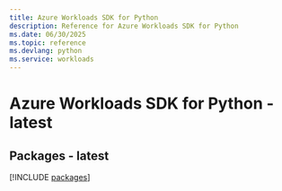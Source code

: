```yaml
---
title: Azure Workloads SDK for Python
description: Reference for Azure Workloads SDK for Python
ms.date: 06/30/2025
ms.topic: reference
ms.devlang: python
ms.service: workloads
---
```

# Azure Workloads SDK for Python - latest
## Packages - latest
[!INCLUDE [packages](workloads-index.md)]